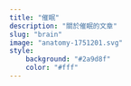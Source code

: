 ```yaml
---
title: "催眠"
description: "關於催眠的文章"
slug: "brain"
image: "anatomy-1751201.svg"
style:
    background: "#2a9d8f"
    color: "#fff"
---
```


